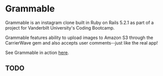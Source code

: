 # Grammable

Grammable is an instagram clone built in Ruby on Rails 5.2.1 as part of a project for Vanderbilt University's Coding Bootcamp. 

Grammable features ability to upload images to Amazon S3 through the CarrierWave gem and also accepts user comments--just like the real app! 

See Grammable in action [here](https://grammable-tyler-porter.herokuapp.com).

## TODO
